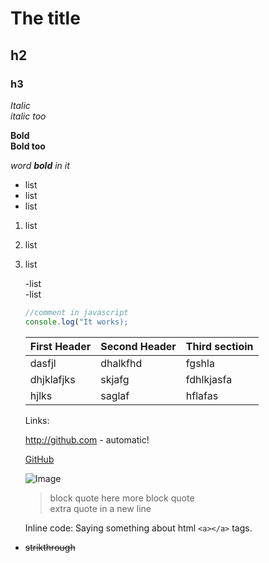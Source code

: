 # The title

## h2
### h3

*Italic*  
_italic too_

**Bold**  
__Bold too__

*word **bold** in it*

* list
* list 
* list   
  
1. list
2. list
3. list
   
   -list  
   -list

   ```javaScript
   //comment in javascript
   console.log("It works);
   ```
   
   First Header | Second Header | Third sectioin
   -------------|--------------|----------
   dasfjl | dhalkfhd | fgshla
   dhjklafjks | skjafg | fdhlkjasfa
   hjlks | saglaf | hflafas


   Links:

   http://github.com - automatic!

   [GitHub](http://github.com)

    ![Image]()


   > block quote here 
   >more block quote  
   >extra quote in a new line

   Inline code: 
   Saying something about html `<a></a>` tags.


 * ~~strikthrough~~
